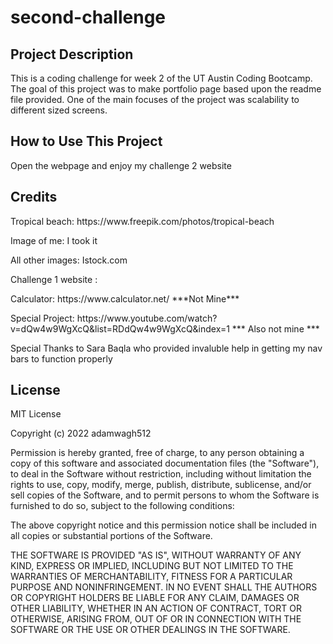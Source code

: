# second-challenge

## Project Description
This is a coding challenge for week 2 of the UT Austin Coding Bootcamp. The goal of this project was to make portfolio page based upon the readme file provided. One of the main focuses of the project was scalability to different sized screens. 

## How to Use This Project
Open the webpage and enjoy my challenge 2 website

## Credits
<p>Tropical beach: https://www.freepik.com/photos/tropical-beach <p>
<p>Image of me: I took it</p>
<p> All other images: Istock.com </p>
<p> Challenge 1 website : </p>
<p> Calculator: https://www.calculator.net/ ***Not Mine***</p>
<p> Special Project: https://www.youtube.com/watch?v=dQw4w9WgXcQ&list=RDdQw4w9WgXcQ&index=1 *** Also not mine ***


Special Thanks to Sara Baqla who provided invaluble help in getting my nav bars to function properly

## License
MIT License

Copyright (c) 2022 adamwagh512

Permission is hereby granted, free of charge, to any person obtaining a copy
of this software and associated documentation files (the "Software"), to deal
in the Software without restriction, including without limitation the rights
to use, copy, modify, merge, publish, distribute, sublicense, and/or sell
copies of the Software, and to permit persons to whom the Software is
furnished to do so, subject to the following conditions:

The above copyright notice and this permission notice shall be included in all
copies or substantial portions of the Software.

THE SOFTWARE IS PROVIDED "AS IS", WITHOUT WARRANTY OF ANY KIND, EXPRESS OR
IMPLIED, INCLUDING BUT NOT LIMITED TO THE WARRANTIES OF MERCHANTABILITY,
FITNESS FOR A PARTICULAR PURPOSE AND NONINFRINGEMENT. IN NO EVENT SHALL THE
AUTHORS OR COPYRIGHT HOLDERS BE LIABLE FOR ANY CLAIM, DAMAGES OR OTHER
LIABILITY, WHETHER IN AN ACTION OF CONTRACT, TORT OR OTHERWISE, ARISING FROM,
OUT OF OR IN CONNECTION WITH THE SOFTWARE OR THE USE OR OTHER DEALINGS IN THE SOFTWARE.